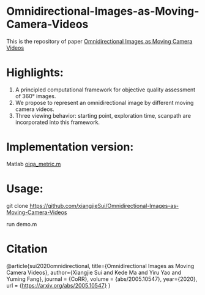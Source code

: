 # Omnidirectional-Images-as-Moving-Camera-Videos

This is the repository of paper [Omnidirectional Images as Moving Camera Videos](https://arxiv.org/abs/2005.10547)

# Highlights:
1. A principled computational framework for objective quality assessment of 360° images.
2. We propose to represent an omnidirectional image by different moving camera videos.
3. Three viewing behavior: starting point, exploration time, scanpath are incorporated into this framework.

# Implementation version:
Matlab [oiqa_metric.m](/oiqa_metric.m)

# Usage:
git clone https://github.com/xiangjieSui/Omnidirectional-Images-as-Moving-Camera-Videos

run demo.m

# Citation
@article{sui2020omnidirectional,
  title={Omnidirectional Images as Moving Camera Videos},
  author={Xiangjie Sui and Kede Ma and Yiru Yao and Yuming Fang},
  journal = {CoRR},
  volume = {abs/2005.10547},
  year={2020},
  url = {https://arxiv.org/abs/2005.10547}
}
